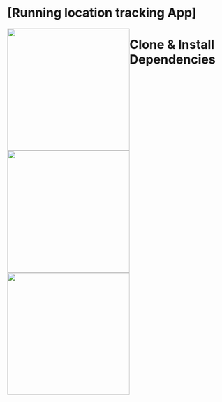 # [Running location tracking App]

<img src="https://raw.githubusercontent.com/devnowcafe/runx/master/screenshots/begin.png" width="280" style="float:left">
<img src="https://raw.githubusercontent.com/devnowcafe/runx/master/screenshots/running.png" width="280" style="float:left">
<img src="https://raw.githubusercontent.com/devnowcafe/runx/master/screenshots/finished.png" width="280" style="float:left">

# Clone & Install Dependencies




